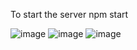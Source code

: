To start the server 
npm start 


![image](https://github.com/user-attachments/assets/da280be3-fe8c-4d1e-b458-1566a9915289)
![image](https://github.com/user-attachments/assets/7ba707cb-db43-4a95-927f-55c269055676)
![image](https://github.com/user-attachments/assets/df888ada-b518-490c-b18f-85d45d4f2ebb)
